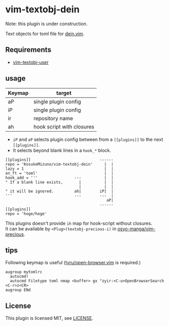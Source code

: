 # vim-textobj-dein

Note: this plugin is under construction.

Text objects for toml file for [dein.vim](https://github.com/Shougo/dein.vim).

## Requirements

- [vim-textobj-user](https://github.com/kana/vim-textobj-user)

## usage

| Keymap | target                    |
| ------ | ------------------------- |
| aP     | single plugin config      |
| iP     | single plugin config      |
| ir     | repository name           |
| ah     | hook script with closures |

- `iP` and `aP` selects plugin config between from a `[[plugins]]` to the next `[[plugins]]`.
- It selects beyond blank lines in a `hook_*` block.

```
[[plugins]]                              ------
repo = 'KosukeMizuno/vim-textobj-dein'     |  |
lazy = 1                                   |  |
on_ft = 'toml'                             |  |
hook_add = '''                ---          |  |
" If a blank line exists,       |          |  |
                                |          |  |
" it will be ignored.         ah|        iP|  |
'''                           ---        ---  |
                                            aP|
                                         ------
[[plugins]]
repo = 'hoge/hoge'
```

This plugins doesn't provide `ih` map for hook-script without closures.  
It can be available by `<Plug>(textobj-precious-i)` in [osyo-manga/vim-precious](https://github.com/osyo-manga/vim-precious).

## tips

Following keymap is useful ([tyru/open-browser.vim](https://github.com/tyru/open-browser.vim) is required.)

```
augroup mytomlrc
  autocmd!
  autocmd Filetype toml nmap <buffer> gx "zyir:<C-u>OpenBrowserSearch <C-r>z<CR>
augroup ENd
```

## License

This plugin is licensed MIT, see [LICENSE](LICENSE).

